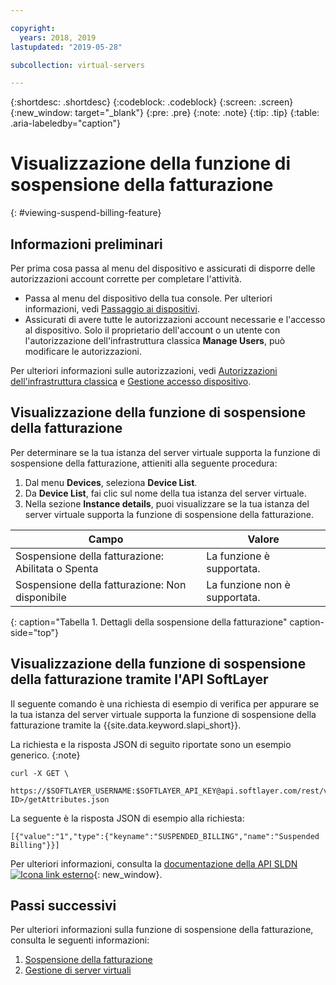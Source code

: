 ```yaml
---

copyright:
  years: 2018, 2019
lastupdated: "2019-05-28"

subcollection: virtual-servers

---
```


{:shortdesc: .shortdesc}
{:codeblock: .codeblock}
{:screen: .screen}
{:new_window: target="_blank"}
{:pre: .pre}
{:note: .note}
{:tip: .tip}
{:table: .aria-labeledby="caption"}

# Visualizzazione della funzione di sospensione della fatturazione
{: #viewing-suspend-billing-feature}

## Informazioni preliminari
Per prima cosa passa al menu del dispositivo e assicurati di disporre delle autorizzazioni account corrette per completare l'attività. 

* Passa al menu del dispositivo della tua console. Per ulteriori informazioni, vedi [Passaggio ai dispositivi](/docs/vsi?topic=virtual-servers-navigating-devices).
* Assicurati di avere tutte le autorizzazioni account necessarie e l'accesso al dispositivo. Solo il proprietario dell'account o un utente con l'autorizzazione dell'infrastruttura classica **Manage Users**, può modificare le autorizzazioni. 

Per ulteriori informazioni sulle autorizzazioni, vedi [Autorizzazioni dell'infrastruttura classica](/docs/iam?topic=iam-infrapermission#infrapermission) e [Gestione accesso dispositivo](/docs/vsi?topic=virtual-servers-managing-device-access).

## Visualizzazione della funzione di sospensione della fatturazione 
Per determinare se la tua istanza del server virtuale supporta la funzione di sospensione della fatturazione, attieniti alla seguente procedura:

1. Dal menu **Devices**, seleziona **Device List**. 
2. Da **Device List**, fai clic sul nome della tua istanza del server virtuale. 
3. Nella sezione **Instance details**, puoi visualizzare se la tua istanza del server virtuale supporta la funzione di sospensione della fatturazione. 

| Campo                                 | Valore                     |
| --------------------------------------| ------------------------- |
| Sospensione della fatturazione: Abilitata o Spenta | La funzione è supportata.     |
| Sospensione della fatturazione: Non disponibile          | La funzione non è supportata. |
{: caption="Tabella 1. Dettagli della sospensione della fatturazione" caption-side="top"}

## Visualizzazione della funzione di sospensione della fatturazione tramite l'API SoftLayer

Il seguente comando è una richiesta di esempio di verifica per appurare se la tua istanza del server virtuale supporta la funzione di sospensione della fatturazione tramite la {{site.data.keyword.slapi_short}}.

La richiesta e la risposta JSON di seguito riportate sono un esempio generico.
{:note}

```
curl -X GET \
 https://$SOFTLAYER_USERNAME:$SOFTLAYER_API_KEY@api.softlayer.com/rest/v3/SoftLayer_Virtual_Guest/<VSI ID>/getAttributes.json
```

La seguente è la risposta JSON di esempio alla richiesta:

```
[{"value":"1","type":{"keyname":"SUSPENDED_BILLING","name":"Suspended Billing"}}]
```

Per ulteriori informazioni, consulta la [documentazione della API SLDN ![Icona link esterno](../icons/launch-glyph.svg "Icona link esterno")](https://softlayer.github.io/reference/services/SoftLayer_Virtual_Guest/getAttributes/){: new_window}.

## Passi successivi

Per ulteriori informazioni sulla funzione di sospensione della fatturazione, consulta le seguenti informazioni:
1. [Sospensione della fatturazione ](/docs/vsi?topic=virtual-servers-about-suspend-billing#about-suspend-billing)
2. [Gestione di server virtuali](/docs/vsi?topic=virtual-servers-managing-virtual-servers#managing-virtual-servers)

